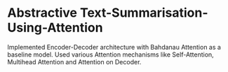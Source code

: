# Abstractive Text-Summarisation-Using-Attention

Implemented Encoder-Decoder architecture with Bahdanau Attention as a baseline model.
Used various Attention mechanisms like Self-Attention, Multihead Attention and Attention on Decoder.
